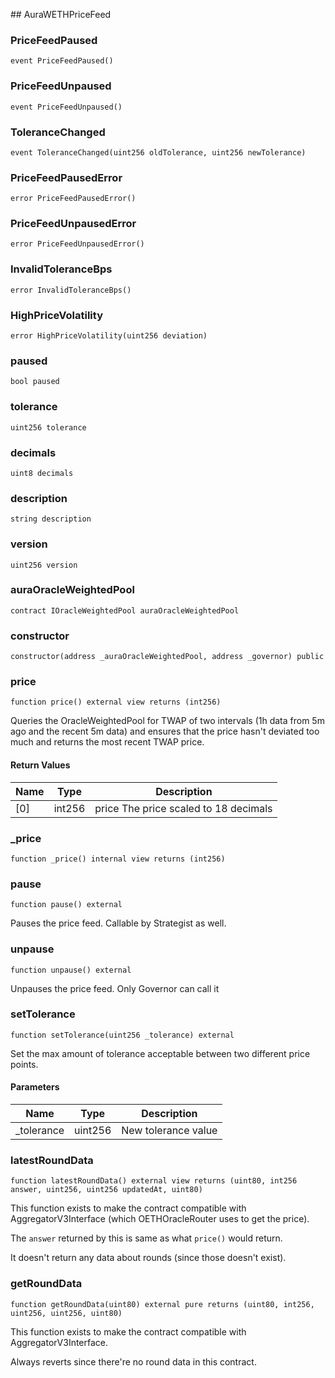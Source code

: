 ﻿﻿## AuraWETHPriceFeed


### PriceFeedPaused

```solidity
event PriceFeedPaused()
```

### PriceFeedUnpaused

```solidity
event PriceFeedUnpaused()
```

### ToleranceChanged

```solidity
event ToleranceChanged(uint256 oldTolerance, uint256 newTolerance)
```

### PriceFeedPausedError

```solidity
error PriceFeedPausedError()
```

### PriceFeedUnpausedError

```solidity
error PriceFeedUnpausedError()
```

### InvalidToleranceBps

```solidity
error InvalidToleranceBps()
```

### HighPriceVolatility

```solidity
error HighPriceVolatility(uint256 deviation)
```

### paused

```solidity
bool paused
```

### tolerance

```solidity
uint256 tolerance
```

### decimals

```solidity
uint8 decimals
```

### description

```solidity
string description
```

### version

```solidity
uint256 version
```

### auraOracleWeightedPool

```solidity
contract IOracleWeightedPool auraOracleWeightedPool
```

### constructor

```solidity
constructor(address _auraOracleWeightedPool, address _governor) public
```







### price

```solidity
function price() external view returns (int256)
```



Queries the OracleWeightedPool for TWAP of two intervals
(1h data from 5m ago and the recent 5m data) and ensures that
the price hasn't deviated too much and returns the most recent
TWAP price.


#### Return Values

| Name | Type | Description |
| ---- | ---- | ----------- |
| [0] | int256 | price The price scaled to 18 decimals |

### _price

```solidity
function _price() internal view returns (int256)
```







### pause

```solidity
function pause() external
```

Pauses the price feed. Callable by Strategist as well.





### unpause

```solidity
function unpause() external
```

Unpauses the price feed. Only Governor can call it





### setTolerance

```solidity
function setTolerance(uint256 _tolerance) external
```

Set the max amount of tolerance acceptable between
two different price points.



#### Parameters

| Name | Type | Description |
| ---- | ---- | ----------- |
| _tolerance | uint256 | New tolerance value |


### latestRoundData

```solidity
function latestRoundData() external view returns (uint80, int256 answer, uint256, uint256 updatedAt, uint80)
```



This function exists to make the contract compatible
with AggregatorV3Interface (which OETHOracleRouter uses to
get the price).

The `answer` returned by this is same as what `price()` would return.

It doesn't return any data about rounds (since those doesn't exist).



### getRoundData

```solidity
function getRoundData(uint80) external pure returns (uint80, int256, uint256, uint256, uint80)
```



This function exists to make the contract compatible
with AggregatorV3Interface.

Always reverts since there're no round data in this contract.



